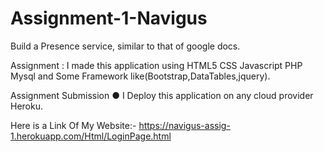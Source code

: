 # Assignment-1-Navigus
Build a Presence service, similar to that of google docs.

Assignment : I made this application using HTML5 CSS Javascript PHP Mysql and Some Framework like(Bootstrap,DataTables,jquery).

Assignment Submission
● I Deploy this application on any cloud provider Heroku.

Here is a Link Of My Website:-  https://navigus-assig-1.herokuapp.com/Html/LoginPage.html
